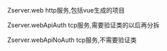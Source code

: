 Zserver.web http服务,包括vue生成的项目

Zserver.webApiAuth tcp服务,需要验证类的以后再分拆

Zserver.webApiNoAuth tcp服务,不需要验证类

